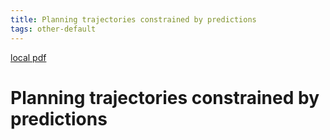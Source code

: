 ```yaml
---
title: Planning trajectories constrained by predictions
tags: other-default
---
```


[local pdf](../../../pdfs/Planning%20trajectories%20constrained%20by%20predictions.pdf)

# Planning trajectories constrained by predictions
